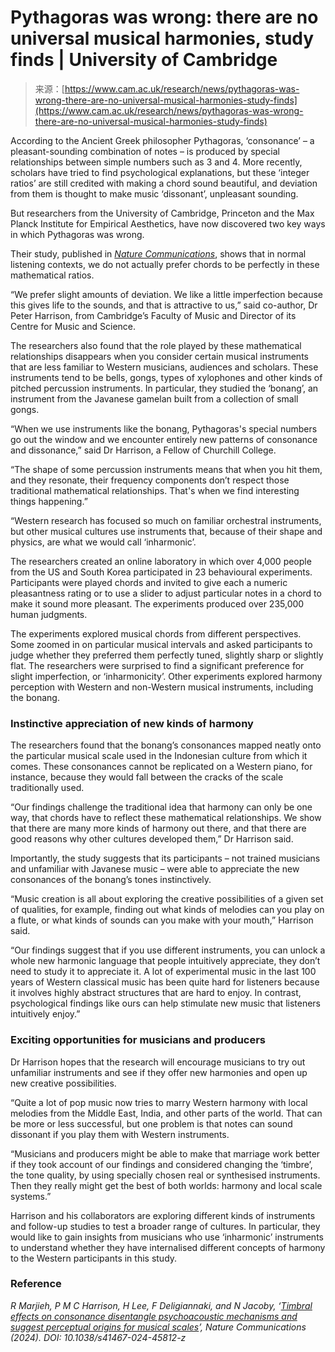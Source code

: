 <!--yml
category: 未分类
date: 2024-05-29 12:42:52
-->

# Pythagoras was wrong: there are no universal musical harmonies, study finds | University of Cambridge

> 来源：[https://www.cam.ac.uk/research/news/pythagoras-was-wrong-there-are-no-universal-musical-harmonies-study-finds](https://www.cam.ac.uk/research/news/pythagoras-was-wrong-there-are-no-universal-musical-harmonies-study-finds)

According to the Ancient Greek philosopher Pythagoras, ‘consonance’ – a pleasant-sounding combination of notes – is produced by special relationships between simple numbers such as 3 and 4\. More recently, scholars have tried to find psychological explanations, but these ‘integer ratios’ are still credited with making a chord sound beautiful, and deviation from them is thought to make music ‘dissonant’, unpleasant sounding. 

But researchers from the University of Cambridge, Princeton and the Max Planck Institute for Empirical Aesthetics, have now discovered two key ways in which Pythagoras was wrong.

Their study, published in *[Nature Communications](https://www.nature.com/articles/s41467-024-45812-z)*, shows that in normal listening contexts, we do not actually prefer chords to be perfectly in these mathematical ratios.

“We prefer slight amounts of deviation. We like a little imperfection because this gives life to the sounds, and that is attractive to us,” said co-author, Dr Peter Harrison, from Cambridge’s Faculty of Music and Director of its Centre for Music and Science.

The researchers also found that the role played by these mathematical relationships disappears when you consider certain musical instruments that are less familiar to Western musicians, audiences and scholars. These instruments tend to be bells, gongs, types of xylophones and other kinds of pitched percussion instruments. In particular, they studied the ‘bonang’, an instrument from the Javanese gamelan built from a collection of small gongs.

“When we use instruments like the bonang, Pythagoras's special numbers go out the window and we encounter entirely new patterns of consonance and dissonance,” said Dr Harrison, a Fellow of Churchill College.

“The shape of some percussion instruments means that when you hit them, and they resonate, their frequency components don’t respect those traditional mathematical relationships. That's when we find interesting things happening.”

“Western research has focused so much on familiar orchestral instruments, but other musical cultures use instruments that, because of their shape and physics, are what we would call ‘inharmonic’. 

The researchers created an online laboratory in which over 4,000 people from the US and South Korea participated in 23 behavioural experiments. Participants were played chords and invited to give each a numeric pleasantness rating or to use a slider to adjust particular notes in a chord to make it sound more pleasant. The experiments produced over 235,000 human judgments.

The experiments explored musical chords from different perspectives. Some zoomed in on particular musical intervals and asked participants to judge whether they preferred them perfectly tuned, slightly sharp or slightly flat. The researchers were surprised to find a significant preference for slight imperfection, or ‘inharmonicity’. Other experiments explored harmony perception with Western and non-Western musical instruments, including the bonang.

### **Instinctive appreciation of new kinds of harmony**

The researchers found that the bonang’s consonances mapped neatly onto the particular musical scale used in the Indonesian culture from which it comes. These consonances cannot be replicated on a Western piano, for instance, because they would fall between the cracks of the scale traditionally used. 

“Our findings challenge the traditional idea that harmony can only be one way, that chords have to reflect these mathematical relationships. We show that there are many more kinds of harmony out there, and that there are good reasons why other cultures developed them,” Dr Harrison said.

Importantly, the study suggests that its participants – not trained musicians and unfamiliar with Javanese music – were able to appreciate the new consonances of the bonang’s tones instinctively.

“Music creation is all about exploring the creative possibilities of a given set of qualities, for example, finding out what kinds of melodies can you play on a flute, or what kinds of sounds can you make with your mouth,” Harrison said.

“Our findings suggest that if you use different instruments, you can unlock a whole new harmonic language that people intuitively appreciate, they don’t need to study it to appreciate it. A lot of experimental music in the last 100 years of Western classical music has been quite hard for listeners because it involves highly abstract structures that are hard to enjoy. In contrast, psychological findings like ours can help stimulate new music that listeners intuitively enjoy.”

### **Exciting opportunities for musicians and producers**

Dr Harrison hopes that the research will encourage musicians to try out unfamiliar instruments and see if they offer new harmonies and open up new creative possibilities. 

“Quite a lot of pop music now tries to marry Western harmony with local melodies from the Middle East, India, and other parts of the world. That can be more or less successful, but one problem is that notes can sound dissonant if you play them with Western instruments. 

“Musicians and producers might be able to make that marriage work better if they took account of our findings and considered changing the ‘timbre’, the tone quality, by using specially chosen real or synthesised instruments. Then they really might get the best of both worlds: harmony and local scale systems.”

Harrison and his collaborators are exploring different kinds of instruments and follow-up studies to test a broader range of cultures. In particular, they would like to gain insights from musicians who use ‘inharmonic’ instruments to understand whether they have internalised different concepts of harmony to the Western participants in this study.

### **Reference**

*R Marjieh, P M C Harrison, H Lee, F Deligiannaki, and N Jacoby, ‘[Timbral effects on consonance disentangle psychoacoustic mechanisms and suggest perceptual origins for musical scales](https://www.nature.com/articles/s41467-024-45812-z)’, Nature Communications (2024). DOI: 10.1038/s41467-024-45812-z*